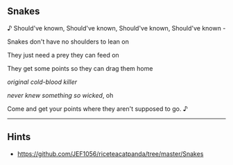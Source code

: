 Snakes
-------------------------------------------

♪ Should've known,
Should've known,
Should've known,
Should've known -

Snakes don't have no shoulders to lean on

They just need a prey they can feed on

They get some points so they can drag them home

*original cold-blood killer*

*never knew something so wicked*, oh

Come and get your points where they aren't supposed to go. ♪

-------------------------------------------
Hints
-------------------------------------------
- https://github.com/JEF1056/riceteacatpanda/tree/master/Snakes